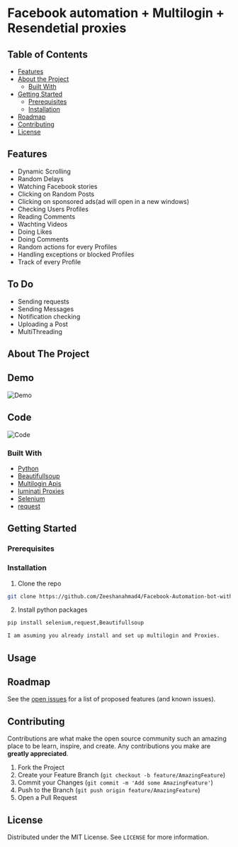 # Facebook automation + Multilogin + Resendetial proxies

<!-- TABLE OF CONTENTS -->

## Table of Contents

- [Features](#Features)
- [About the Project](#about-the-project)
  - [Built With](#built-with)
- [Getting Started](#getting-started)
  - [Prerequisites](#prerequisites)
  - [Installation](#installation)
- [Roadmap](#roadmap)
- [Contributing](#contributing)
- [License](#license)

## Features

- Dynamic Scrolling
- Random Delays
- Watching Facebook stories
- Clicking on Random Posts
- Clicking on sponsored ads(ad will open in a new windows)
- Checking Users Profiles
- Reading Comments
- Wachting Videos
- Doing Likes
- Doing Comments
- Random actions for every Profiles
- Handling exceptions or blocked Profiles
- Track of every Profile

## To Do

- Sending requests
- Sending Messages
- Notification checking
- Uploading a Post
- MultiThreading

<!-- ABOUT THE PROJECT -->

## About The Project

## Demo

![Demo](https://github.com/Zeeshanahmad4/Facebook-Automation-bot-with-Multilogin-and-Proxies/blob/master/MyVideo.gif)

## Code

![Code](https://github.com/Zeeshanahmad4/Facebook-Automation-bot-with-Multilogin-and-Proxies/blob/master/Code_snap.PNG)

### Built With

- [Python](https://www.python.org/)
- [Beautifullsoup](https://www.crummy.com/software/BeautifulSoup/bs4/doc/)
- [Multilogin Apis](https://multilogin.com/)
- [luminati Proxies](https://luminati.io/l)
- [Selenium](https://selenium-python.readthedocs.io/)
- [request](https://docs.python.org/3/library/urllib.html)

<!-- GETTING STARTED -->

## Getting Started

### Prerequisites

### Installation

1. Clone the repo

```sh
git clone https://github.com/Zeeshanahmad4/Facebook-Automation-bot-with-Multilogin-and-Proxies.git
```

2. Install python packages

```sh
pip install selenium,request,Beautifullsoup

I am asuming you already install and set up multilogin and Proxies.
```

<!-- USAGE EXAMPLES -->

## Usage

<!-- ROADMAP -->

## Roadmap

See the
[open issues](https://github.com/Zeeshanahmad4/Facebook-Automation-bot-with-Multilogin-and-Proxies/issues)
for a list of proposed features (and known issues).

<!-- CONTRIBUTING -->

## Contributing

Contributions are what make the open source community such an amazing place to be learn, inspire,
and create. Any contributions you make are **greatly appreciated**.

1. Fork the Project
2. Create your Feature Branch (`git checkout -b feature/AmazingFeature`)
3. Commit your Changes (`git commit -m 'Add some AmazingFeature'`)
4. Push to the Branch (`git push origin feature/AmazingFeature`)
5. Open a Pull Request

<!-- LICENSE -->

## License

Distributed under the MIT License. See `LICENSE` for more information.
